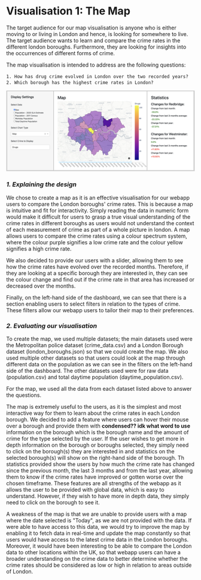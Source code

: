 # Visualisation 1: The Map

The target audience for our map visualisation is anyone who is either moving to or living in London and hence, is looking for somewhere to live. The target audience wants to learn and compare the crime rates in the different london boroughs. Furthermore, they are looking for insights into the occurrences of different forms of crime.

The map visualisation is intended to address are the following questions:

    1. How has drug crime evolved in London over the two recorded years?
    2. Which borough has the highest crime rates in London?

![Map](../assets/map.png)

### *1. Explaining the design*

We chose to create a map as it is an effective visualisation for our webapp users to compare the London boroughs' crime rates. This is because a map is intuitive and fit for interactivity. 
Simply reading the data in numeric form would make it difficult for users to grasp a true visual understanding of the crime rates in different boroughs as users would not understand the context of each measurement of crime as part of a whole picture in london.
A map allows users to compare the crime rates using a colour spectrum system, where the colour purple signifies a low crime rate and the colour yellow signifies a high crime rate.

We also decided to provide our users with a slider, allowing them to see how the crime rates have evolved over the recorded months.
Therefore, if they are looking at a specific borough they are interested in, they can see the colour change and find out if the crime rate in that area has increased or decreased over the months.

Finally, on the left-hand side of the dashboard, we can see that there is a section enabling users to select filters in relation to the types of crime.
These filters allow our webapp users to tailor their map to their preferences.

### *2. Evaluating our visualisation*

To create the map, we used multiple datasets; the main datasets used were the Metropolitan police dataset (crime_data.csv) and a London Borough dataset (london_boroughs.json) so that we could create the map.
We also used multiple other datasets so that users could look at the map through different data on the population as we can see in the filters on the left-hand side of the dashboard.
The other datasets used were for raw data (population.csv) and total daytime population (daytime_population.csv). 

For the map, we used all the data from each dataset listed above to answer the questions.

The map is extremely useful to the users, as it is the simplest and most interactive way for them to learn about the crime rates in each London borough.
We decided to add a feature where users can hover their mouse over a borough and provide them with **condensed?? idk what word to use** information on the borough which is the borough name and the amount of crime for the type selected by the user.
If the user wishes to get more in depth information on the borough or boroughs selected, they simply need to click on the borough(s) they are interested in and statistics on the selected borough(s) will show on the right-hand side of the borough.
Th statistics provided show the users by how much the crime rate has changed since the previous month, the last 3 months and from the last year, allowing them to know if the crime rates have improved or gotten worse over the chosen timeframe.
These features are all strengths of the webapp as it allows the user to be provided with global data, which is easy to understand. However, if they wish to have more in depth data, they simply need to click on the borough to see it. 

A weakness of the map is that we are unable to provide users with a map where the date selected is "Today", as we are not provided with the data.
If were able to have access to this data, we would try to improve the map by enabling it to fetch data in real-time and update the map constantly so that users would have access to the latest crime data in the London boroughs.
Moreover, it would have been interesting to be able to compare the London data to other locations within the UK, so that webapp users can have a broader understanding on the crime data to better determine whether the crime rates should be considered as low or high in relation to areas outside of London.
